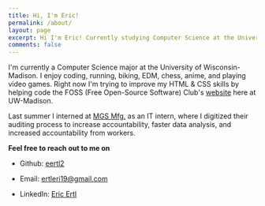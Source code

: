 ```yaml
---
title: Hi, I'm Eric!
permalink: /about/
layout: page
excerpt: Hi I'm Eric! Currently studying Computer Science at the University of Wisconsin-Madison.
comments: false
---
```


I'm currently a Computer Science major at the University of Wisconsin-Madison. I enjoy coding, running, biking, EDM, chess, anime, and playing video games. Right now I'm trying to improve my HTML & CSS skills by helping code the FOSS (Free Open-Source Software) Club's <a href="https://foss-uw.github.io/" target="_blank">website</a> here at UW-Madison. 

Last summer I interned at <a href="https://www.mgsmfg.com/" target="_blank">MGS Mfg.</a> as an IT intern, where I digitized their auditing process to increase accountability, faster data analysis, and increased accountability from workers.

**Feel free to reach out to me on**

- Github: <a href="https://github.com/eertl2/">eertl2</a>

- Email: <a href="mailto: ertleri19@gmail.com">ertleri19@gmail.com</a>

- LinkedIn: <a href="https://www.linkedin.com/in/eric-ertl-40a0751b4/">Eric Ertl</a>
